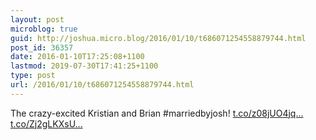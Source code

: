 ```yaml
---
layout: post
microblog: true
guid: http://joshua.micro.blog/2016/01/10/t686071254558879744.html
post_id: 36357
date: 2016-01-10T17:25:08+1100
lastmod: 2019-07-30T17:41:25+1100
type: post
url: /2016/01/10/t686071254558879744.html
---
```

The crazy-excited Kristian and Brian #marriedbyjosh! [t.co/z08jUO4jq...](https://t.co/z08jUO4jqT) [t.co/Zj2gLKXsU...](https://t.co/Zj2gLKXsU3)
